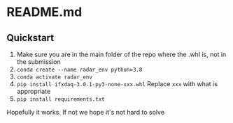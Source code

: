 # README.md

## Quickstart
1. Make sure you are in the main folder of the repo where the .whl is, not in the submission
2. ```conda create --name radar_env python=3.8```
3. ```conda activate radar_env```
4. ```pip install ifxdaq-3.0.1-py3-none-xxx.whl``` Replace `xxx` with what is appropriate
5. ```pip install requirements.txt```

Hopefully it works. If not we hope it's not hard to solve